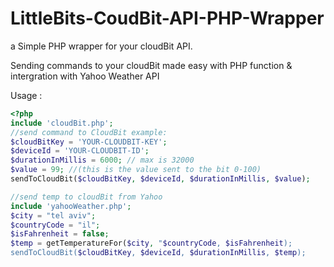 # LittleBits-CoudBit-API-PHP-Wrapper
a Simple PHP wrapper for your cloudBit API.

Sending commands to your cloudBit made easy with PHP function & intergration with Yahoo Weather API

Usage :
```php 
<?php
include 'cloudBit.php';
//send command to CloudBit example:
$cloudBitKey = 'YOUR-CLOUDBIT-KEY';
$deviceId = 'YOUR-CLOUDBIT-ID';
$durationInMillis = 6000; // max is 32000
$value = 99; //(this is the value sent to the bit 0-100)
sendToCloudBit($cloudBitKey, $deviceId, $durationInMillis, $value);

//send temp to cloudBit from Yahoo
include 'yahooWeather.php';
$city = "tel aviv";
$countryCode = "il";
$isFahrenheit = false;
$temp = getTemperatureFor($city, "$countryCode, $isFahrenheit);
sendToCloudBit($cloudBitKey, $deviceId, $durationInMillis, $temp);
```

